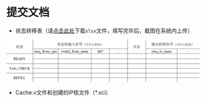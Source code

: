 # 提交文档

- 状态转移表（请[点击此处](https://gitee.com/comp2008/comp2008/raw/master/handouts/状态转移表.xlsx)下载`xlsx`文件，填写完毕后，截图在系统内上传）

![image-20200330153253405](part5.assets/image-20200330153253405.png)

- Cache.v文件和创建的IP核文件（*.xci）
